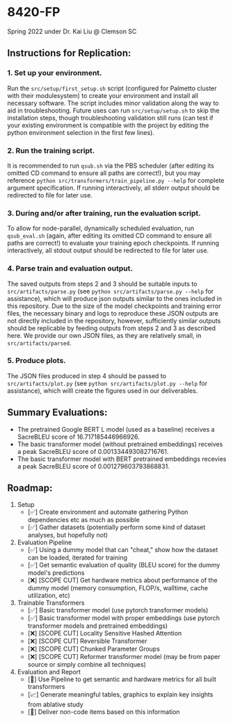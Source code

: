 # 8420-FP
Spring 2022 under Dr. Kai Liu @ Clemson SC

## Instructions for Replication:
### 1. Set up your environment.
Run the `src/setup/first_setup.sh` script (configured for Palmetto cluster with their modulesystem) to create your environment and install all necessary software.
The script includes minor validation along the way to aid in troubleshooting.
Future uses can run `src/setup/setup.sh` to skip the installation steps, though troubleshooting validation still runs (can test if your existing environment is compatible with the project by editing the python environment selection in the first few lines).
### 2. Run the training script.
It is recommended to run `qsub.sh` via the PBS scheduler (after editing its omitted CD command to ensure all paths are correct!), but you may reference `python src/transformers/train_pipeline.py --help` for complete argument specification.
If running interactively, all stderr output should be redirected to file for later use.
### 3. During and/or after training, run the evaluation script.
To allow for node-parallel, dynamically scheduled evaluation, run `qsub_eval.sh` (again, after editing its omitted CD command to ensure all paths are correct!) to evaluate your training epoch checkpoints.
If running interactively, all stdout output should be redirected to file for later use.
### 4. Parse train and evaluation output.
The saved outputs from steps 2 and 3 should be suitable inputs to `src/artifacts/parse.py` (see `python src/artifacts/parse.py --help` for assistance), which will produce json outputs similar to the ones included in this repository.
Due to the size of the model checkpoints and training error files, the necessary binary and logs to reproduce these JSON outputs are not directly included in the repository, however, sufficiently similar outputs should be replicable by feeding outputs from steps 2 and 3 as described here.
We provide our own JSON files, as they are relatively small, in `src/artifacts/parsed`.
### 5. Produce plots.
The JSON files produced in step 4 should be passed to `src/artifacts/plot.py` (see `python src/artifacts/plot.py --help` for assistance), which willl create the figures used in our deliverables.

## Summary Evaluations:

* The pretrained Google BERT L model (used as a baseline) receives a SacreBLEU score of 16.717185446966926.
* The basic transformer model (without pretrained embeddings) receives a peak SacreBLEU score of 0.001334493082716761.
* The basic transformer model with BERT pretrained embeddings recevies a peak SacreBLEU score of 0.001279603793868831.

## Roadmap:
1. Setup
   + [:white_check_mark:] Create environment and automate gathering Python dependencies etc as much as possible
   + [:white_check_mark:] Gather datasets (potentially perform some kind of dataset analyses, but hopefully not)
3. Evaluation Pipeline
   + [:white_check_mark:] Using a dummy model that can "cheat," show how the dataset can be loaded, iterated for training
   + [:white_check_mark:] Get semantic evaluation of quality (BLEU score) for the dummy model's predictions
   + [:x:] [SCOPE CUT] Get hardware metrics about performance of the dummy model (memory consumption, FLOP/s, walltime, cache utilization, etc)
5. Trainable Transformers
   + [:white_check_mark:] Basic transformer model (use pytorch transformer models)
   + [:white_check_mark:] Basic transformer model with proper embeddings (use pytorch transformer models and pretrained embeddings)
   + [:x:] [SCOPE CUT] Locality Sensitive Hashed Attention
   + [:x:] [SCOPE CUT] Reversible Transformer
   + [:x:] [SCOPE CUT] Chunked Parameter Groups
   + [:x:] [SCOPE CUT] Reformer transformer model (may be from paper source or simply combine all techniques)
6. Evaluation and Report
   + [:pushpin:] Use Pipeline to get semantic and hardware metrics for all built transformers
   + [:chart_with_upwards_trend:] Generate meaningful tables, graphics to explain key insights from ablative study
   + [:briefcase:] Deliver non-code items based on this information

